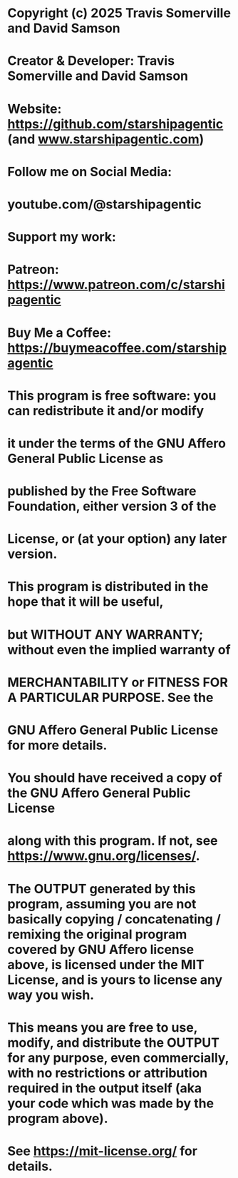 # Copyright (c) 2025 Travis Somerville and David Samson
#
# Creator & Developer: Travis Somerville and David Samson
# Website: https://github.com/starshipagentic (and www.starshipagentic.com)
#
# Follow me on Social Media:
#   youtube.com/@starshipagentic
#
# Support my work:
#   Patreon: https://www.patreon.com/c/starshipagentic
#   Buy Me a Coffee: https://buymeacoffee.com/starshipagentic
#
#
# This program is free software: you can redistribute it and/or modify
# it under the terms of the GNU Affero General Public License as
# published by the Free Software Foundation, either version 3 of the
# License, or (at your option) any later version.
#
# This program is distributed in the hope that it will be useful,
# but WITHOUT ANY WARRANTY; without even the implied warranty of
# MERCHANTABILITY or FITNESS FOR A PARTICULAR PURPOSE.  See the
# GNU Affero General Public License for more details.
#
# You should have received a copy of the GNU Affero General Public License
# along with this program.  If not, see <https://www.gnu.org/licenses/>.
#
# The OUTPUT generated by this program, assuming you are not basically copying / concatenating / remixing the original program covered by GNU Affero license above, is licensed under the MIT License, and is yours to license any way you wish.
# This means you are free to use, modify, and distribute the OUTPUT for any purpose, even commercially, with no restrictions or attribution required in the output itself (aka your code which was made by the program above).
# See https://mit-license.org/ for details.
